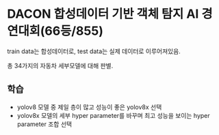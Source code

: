 # DACON 합성데이터 기반 객체 탐지 AI 경연대회(66등/855)

train data는 합성데이터로, test data는 실제 데이터로 이루어져있음.

총 34가지의 자동차 세부모델에 대해 판별.

## 학습
- yolov8 모델 중 제일 층이 많고 성능이 좋은 yolov8x 선택
- yolov8x 모델의 세부 hyper parameter를 바꾸며 최고 성능을 보이는 hyper parameter 조합 선택
